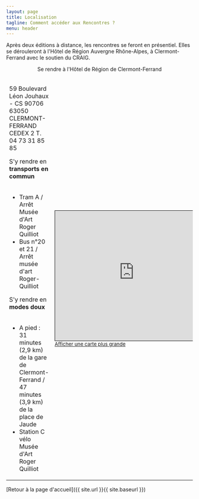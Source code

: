 ```yaml
---
layout: page
title: Localisation
tagline: Comment accéder aux Rencontres ?
menu: header
---
```


Après deux éditions à distance, les rencontres se feront en présentiel. Elles se dérouleront à l'Hôtel de Région Auvergne Rhône-Alpes, à Clermont-Ferrand avec le soutien du CRAIG.


<table>
  <tr>
    <thead colspan=2><p align=center>Se rendre à l'Hôtel de Région de Clermont-Ferrand</td>
  </tr>
  <tr>
    <td><p>59 Boulevard Léon Jouhaux - CS 90706 
63050 CLERMONT-FERRAND CEDEX 2
T. 04 73 31 85 85
    <br><p>S'y rendre en <b>transports en commun</b>
      <ul> 
        <li>Tram A / Arrêt Musée d'Art Roger Quilliot</li>
        <li>Bus n°20 et 21 / Arrêt musée d'art Roger-Quilliot</li>
      </ul>
      <p>S'y rendre en <b>modes doux</b>
      <ul> 
        <li>A pied : 31 minutes (2,9 km) de la gare de Clermont-Ferrand / 47 minutes (3,9 km) de la place de Jaude</li>
        <li>Station C vélo Musée d'Art Roger Quilliot</li>
      </ul>
    </td>
    <td>
      <iframe width="425" height="350" frameborder="0" scrolling="no" marginheight="0" marginwidth="0" src="https://www.openstreetmap.org/export/embed.html?bbox=3.113363385200501%2C45.79328860609485%2C3.1201118230819707%2C45.7967034277847&amp;layer=mapnik&amp;marker=45.79499604309612%2C3.1167376041412354" style="border: 1px solid black"></iframe><br/><small><a href="https://www.openstreetmap.org/?mlat=45.79500&amp;mlon=3.11674#map=18/45.79500/3.11674">Afficher une carte plus grande</a></small>
    </td>
  </tr>
 </table>


[Retour à la page d'accueil]({{ site.url }}{{ site.baseurl }})
